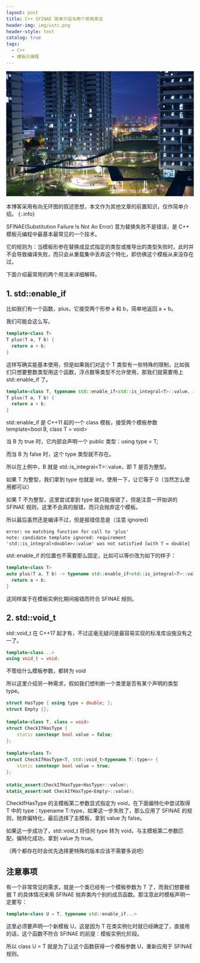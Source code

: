 ```yaml
---
layout: post
title: C++ SFINAE 简单介绍与两个常用用法
header-img: img/ustc.png
header-style: text
catalog: true
tags:
  - C++
  - 模板元编程
---
```


![USTC](/img/ustc.png)

本博客采用有向无环图的叙述思想，本文作为其他文章的前置知识，仅作简单介绍。
{:.info}

SFINAE(Substitution Failure Is Not An Error) 意为替换失败不是错误，是 C++ 模板元编程中最基本最常见的一个技术。

它的规则为：当模板形参在替换成显式指定的类型或推导出的类型失败时，此时并不会导致编译失败，而只会从重载集中丢弃这个特化，即仿佛这个模板从来没存在过。

下面介绍最常用的两个用法来详细解释。

## 1. std::enable_if

比如我们有一个函数，plus，它接受两个形参 a 和 b，简单地返回 a + b。

我们可能会这么写。

```cpp
template<class T>
T plus(T a, T b) {
  return a + b;
}
```

这样写确实能基本使用，但是如果我们对这个 T 类型有一些特殊的限制，比如我们只想要整数类型用这个函数，浮点数等类型不允许使用，那我们就需要用上 std::enable_if 了。

```cpp
template<class T, typename std::enable_if<std::is_integral<T>::value, int>::type = 0>
T plus(T a, T b) {
  return a + b;
}
```

std::enable_if 是 C++11 起的一个 class 模板，接受两个模板参数 template<bool B, class T = void>

当 B 为 true 时，它内部会声明一个 public 类型：using type = T; 

而当 B 为 false 时，这个 type 类型就不存在。

所以在上例中，B 就是 std::is_integral\<T>::value，即 T 是否为整型。

如果 T 为整型，我们拿到 type 也就是 int，使用一下，让它等于 0（当然怎么使用都可以）

如果 T 不为整型，这里尝试拿到 type 就只能报错了，但是注意一开始讲的 SFINAE 规则，这里不会真的报错，而只会抛弃这个模板。

所以最后虽然还是编译不过，但是报错信息是（注意 ignored）

```shell
error: no matching function for call to 'plus'
note: candidate template ignored: requirement 'std::is_integral<double>::value' was not satisfied [with T = double]
```

std::enable_if 的位置也不需要那么固定，比如可以等价改为如下的样子：

```cpp
template<class T>
auto plus(T a, T b) -> typename std::enable_if<std::is_integral<T>::value, T>::type {
  return a + b;
}
```

这同样属于在模板实例化期间报错而符合 SFINAE 规则。

## 2. std::void_t

std::void_t 在 C++17 起才有，不过这毫无疑问是最容易实现的标准库设施没有之一了。

```cpp
template<class...>
using void_t = void;
```

不管给什么模板参数，都转为 void

所以这里介绍另一种需求，假如我们想判断一个类里是否有某个声明的类型 type。

```cpp
struct HasType { using type = double; };
struct Empty {};

template<class T, class = void>
struct CheckIfHasType {
    static constexpr bool value = false;
};

template<class T>
struct CheckIfHasType<T, std::void_t<typename T::type>> {
    static constexpr bool value = true;
};

static_assert(CheckIfHasType<HasType>::value);
static_assert(not CheckIfHasType<Empty>::value);
```

CheckIfHasType 的主模板第二参数显式指定为 void，在下面偏特化中尝试取得 T 中的 type：typename T::type，如果这一步失败了，那么应用了 SFINAE 的规则，抛弃偏特化，最后选择了主模板，拿到 value 为 false。

如果这一步成功了，std::void_t 将任何 type 转为 void，与主模板第二参数匹配，偏特化成功，拿到 value 为 true。

（两个都存在时会优先选择更特殊的版本应该不需要多说吧）

## 注意事项

有一个非常常见的需求，就是一个类已经有一个模板参数为 T 了，而我们想要根据 T 的具体情况来用 SFINAE 抛弃类内个别的成员函数。那注意此时模板声明一定要写：

```cpp
template<class U = T, typename std::enable_if...>
```

这里必须要声明一个新模板 U，这是因为 T 在类实例化时就已经确定了，直接用的话，这个函数不符合 SFINAE 的前提：模板实例化阶段。

所以 class U = T 就是为了让这个函数获得一个模板参数 U，重新应用于 SFINAE 规则。
